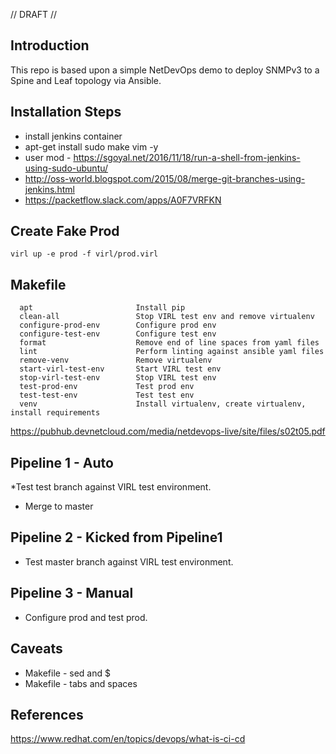 // DRAFT //

## Introduction
This repo is based upon a simple NetDevOps demo to deploy SNMPv3 to a Spine and Leaf topology via Ansible.


## Installation Steps
* install jenkins container
* apt-get install sudo make vim -y
* user mod - https://sgoyal.net/2016/11/18/run-a-shell-from-jenkins-using-sudo-ubuntu/
* http://oss-world.blogspot.com/2015/08/merge-git-branches-using-jenkins.html
* https://packetflow.slack.com/apps/A0F7VRFKN

## Create Fake Prod
```
virl up -e prod -f virl/prod.virl
```

## Makefile
```
  apt                       Install pip
  clean-all                 Stop VIRL test env and remove virtualenv
  configure-prod-env        Configure prod env
  configure-test-env        Configure test env
  format                    Remove end of line spaces from yaml files
  lint                      Perform linting against ansible yaml files
  remove-venv               Remove virtualenv
  start-virl-test-env       Start VIRL test env
  stop-virl-test-env        Stop VIRL test env
  test-prod-env             Test prod env
  test-test-env             Test test env
  venv                      Install virtualenv, create virtualenv, install requirements
```
https://pubhub.devnetcloud.com/media/netdevops-live/site/files/s02t05.pdf
## Pipeline 1 - Auto
*Test test branch against VIRL test environment.
* Merge to master

## Pipeline 2 - Kicked from Pipeline1
* Test master branch against VIRL test environment.

## Pipeline 3 - Manual
* Configure prod and test prod.

## Caveats
* Makefile - sed and $
* Makefile - tabs and spaces

## References
https://www.redhat.com/en/topics/devops/what-is-ci-cd


